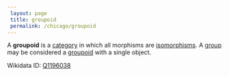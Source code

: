 ```yaml
---
 layout: page
 title: groupoid
 permalink: /chicago/groupoid
---
```

A **groupoid** is a [category](https://mathgloss.github.io/MathGloss/chicago/category) in which all morphisms are [isomorphisms](https://mathgloss.github.io/MathGloss/chicago/isomorphism). A [group](https://mathgloss.github.io/MathGloss/chicago/group) may be considered a [groupoid](https://mathgloss.github.io/MathGloss/chicago/groupoid) with a single object.

Wikidata ID: [Q1196038](https://www.wikidata.org/wiki/Q1196038)